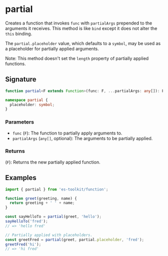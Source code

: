 # partial

Creates a function that invokes `func` with `partialArgs` prepended to the arguments it receives. This method is like `bind` except it does not alter the `this` binding.

The `partial.placeholder` value, which defaults to a `symbol`, may be used as a placeholder for partially applied arguments.

Note: This method doesn't set the `length` property of partially applied functions.

## Signature

```typescript
function partial<F extends Function>(func: F, ...partialArgs: any[]): F;

namespace partial {
  placeholder: symbol;
}
```

### Parameters

- `func` (`F`): The function to partially apply arguments to.
- `partialArgs` (`any[]`, optional): The arguments to be partially applied.

### Returns

(`F`): Returns the new partially applied function.

## Examples

```typescript
import { partial } from 'es-toolkit/function';

function greet(greeting, name) {
  return greeting + ' ' + name;
}

const sayHelloTo = partial(greet, 'hello');
sayHelloTo('fred');
// => 'hello fred'

// Partially applied with placeholders.
const greetFred = partial(greet, partial.placeholder, 'fred');
greetFred('hi');
// => 'hi fred'
```
